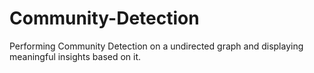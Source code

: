 # Community-Detection
Performing Community Detection on a undirected  graph and displaying meaningful insights based on it.
